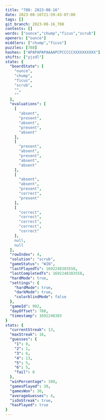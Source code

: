 ```yaml
---
title: "788: 2023-08-16"
date: 2023-08-16T21:59:43-07:00
tags: []
git_branch: 2023-08-16_788
contests: []
words: ["ounce","chump","ficus","scrub"]
openers: ["ounce"]
middlers: ["chump","ficus"]
puzzles: [788]
hashes: ["APAPAPAPAAAAPCPCCCCCXXXXXXXXXX"]
shifts: ["yjzdl"]
state: {
  "boardState": [
    "ounce",
    "chump",
    "ficus",
    "scrub",
    "",
    ""
  ],
  "evaluations": [
    [
      "absent",
      "present",
      "absent",
      "present",
      "absent"
    ],
    [
      "present",
      "absent",
      "present",
      "absent",
      "absent"
    ],
    [
      "absent",
      "absent",
      "present",
      "correct",
      "present"
    ],
    [
      "correct",
      "correct",
      "correct",
      "correct",
      "correct"
    ],
    null,
    null
  ],
  "rowIndex": 4,
  "solution": "scrub",
  "gameStatus": "WIN",
  "lastPlayedTs": 1692248383558,
  "lastCompletedTs": 1692248383558,
  "hardMode": true,
  "settings": {
    "hardMode": true,
    "darkMode": true,
    "colorblindMode": false
  },
  "gameId": 992,
  "dayOffset": 788,
  "timestamp": 1692248383
}
stats: {
  "currentStreak": 13,
  "maxStreak": 16,
  "guesses": {
    "1": 0,
    "2": 1,
    "3": 6,
    "4": 13,
    "5": 5,
    "6": 5,
    "fail": 0
  },
  "winPercentage": 100,
  "gamesPlayed": 30,
  "gamesWon": 30,
  "averageGuesses": 4,
  "isOnStreak": true,
  "hasPlayed": true
}
---
```

<!-- more -->
